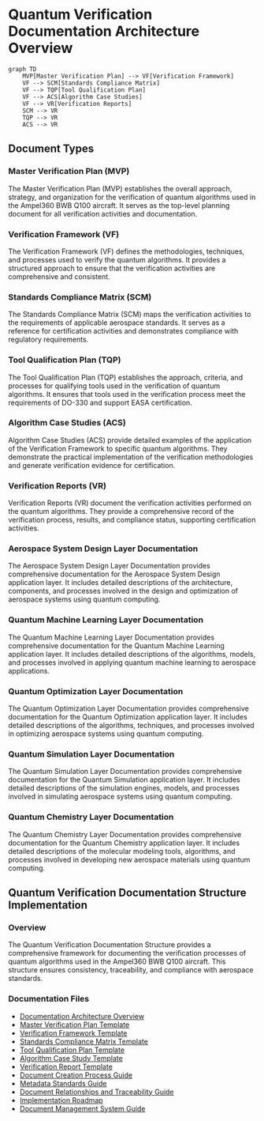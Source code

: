 # Quantum Verification Documentation Architecture Overview

```mermaid
graph TD
    MVP[Master Verification Plan] --> VF[Verification Framework]
    VF --> SCM[Standards Compliance Matrix]
    VF --> TQP[Tool Qualification Plan]
    VF --> ACS[Algorithm Case Studies]
    VF --> VR[Verification Reports]
    SCM --> VR
    TQP --> VR
    ACS --> VR
```

## Document Types

### Master Verification Plan (MVP)
The Master Verification Plan (MVP) establishes the overall approach, strategy, and organization for the verification of quantum algorithms used in the Ampel360 BWB Q100 aircraft. It serves as the top-level planning document for all verification activities and documentation.

### Verification Framework (VF)
The Verification Framework (VF) defines the methodologies, techniques, and processes used to verify the quantum algorithms. It provides a structured approach to ensure that the verification activities are comprehensive and consistent.

### Standards Compliance Matrix (SCM)
The Standards Compliance Matrix (SCM) maps the verification activities to the requirements of applicable aerospace standards. It serves as a reference for certification activities and demonstrates compliance with regulatory requirements.

### Tool Qualification Plan (TQP)
The Tool Qualification Plan (TQP) establishes the approach, criteria, and processes for qualifying tools used in the verification of quantum algorithms. It ensures that tools used in the verification process meet the requirements of DO-330 and support EASA certification.

### Algorithm Case Studies (ACS)
Algorithm Case Studies (ACS) provide detailed examples of the application of the Verification Framework to specific quantum algorithms. They demonstrate the practical implementation of the verification methodologies and generate verification evidence for certification.

### Verification Reports (VR)
Verification Reports (VR) document the verification activities performed on the quantum algorithms. They provide a comprehensive record of the verification process, results, and compliance status, supporting certification activities.

### Aerospace System Design Layer Documentation
The Aerospace System Design Layer Documentation provides comprehensive documentation for the Aerospace System Design application layer. It includes detailed descriptions of the architecture, components, and processes involved in the design and optimization of aerospace systems using quantum computing.

### Quantum Machine Learning Layer Documentation
The Quantum Machine Learning Layer Documentation provides comprehensive documentation for the Quantum Machine Learning application layer. It includes detailed descriptions of the algorithms, models, and processes involved in applying quantum machine learning to aerospace applications.

### Quantum Optimization Layer Documentation
The Quantum Optimization Layer Documentation provides comprehensive documentation for the Quantum Optimization application layer. It includes detailed descriptions of the algorithms, techniques, and processes involved in optimizing aerospace systems using quantum computing.

### Quantum Simulation Layer Documentation
The Quantum Simulation Layer Documentation provides comprehensive documentation for the Quantum Simulation application layer. It includes detailed descriptions of the simulation engines, models, and processes involved in simulating aerospace systems using quantum computing.

### Quantum Chemistry Layer Documentation
The Quantum Chemistry Layer Documentation provides comprehensive documentation for the Quantum Chemistry application layer. It includes detailed descriptions of the molecular modeling tools, algorithms, and processes involved in developing new aerospace materials using quantum computing.

## Quantum Verification Documentation Structure Implementation

### Overview

The Quantum Verification Documentation Structure provides a comprehensive framework for documenting the verification processes of quantum algorithms used in the Ampel360 BWB Q100 aircraft. This structure ensures consistency, traceability, and compliance with aerospace standards.

### Documentation Files

- [Documentation Architecture Overview](./overview.md)
- [Master Verification Plan Template](../templates/master-verification-plan.md)
- [Verification Framework Template](../templates/verification-framework.md)
- [Standards Compliance Matrix Template](../templates/standards-compliance-matrix.md)
- [Tool Qualification Plan Template](../templates/tool-qualification-plan.md)
- [Algorithm Case Study Template](../templates/algorithm-case-study.md)
- [Verification Report Template](../templates/verification-report.md)
- [Document Creation Process Guide](../templates/document-creation-process.md)
- [Metadata Standards Guide](../templates/metadata-standards.md)
- [Document Relationships and Traceability Guide](../templates/document-relationships.md)
- [Implementation Roadmap](../templates/implementation-roadmap.md)
- [Document Management System Guide](../templates/document-management-system.md)
